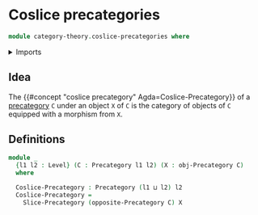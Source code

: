 # Coslice precategories

```agda
module category-theory.coslice-precategories where
```

<details><summary>Imports</summary>

```agda
open import category-theory.opposite-precategories
open import category-theory.precategories
open import category-theory.slice-precategories

open import foundation.universe-levels
```

</details>

## Idea

The {{#concept "coslice precategory" Agda=Coslice-Precategory}} of a
[precategory](category-theory.precategories.md) `C` under an object `X` of `C`
is the category of objects of `C` equipped with a morphism from `X`.

## Definitions

```agda
module _
  {l1 l2 : Level} (C : Precategory l1 l2) (X : obj-Precategory C)
  where

  Coslice-Precategory : Precategory (l1 ⊔ l2) l2
  Coslice-Precategory =
    Slice-Precategory (opposite-Precategory C) X
```
